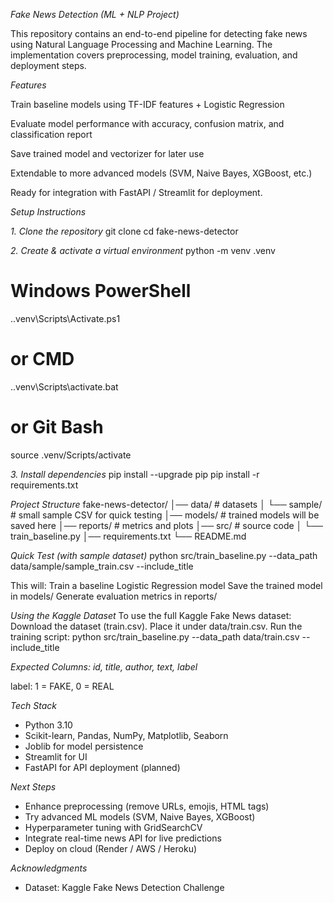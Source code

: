*Fake News Detection (ML + NLP Project)*

This repository contains an end-to-end pipeline for detecting fake news using Natural Language Processing and Machine Learning.
The implementation covers preprocessing, model training, evaluation, and deployment steps.

*Features*

Train baseline models using TF-IDF features + Logistic Regression

Evaluate model performance with accuracy, confusion matrix, and classification report

Save trained model and vectorizer for later use

Extendable to more advanced models (SVM, Naive Bayes, XGBoost, etc.)

Ready for integration with FastAPI / Streamlit for deployment.

*Setup Instructions*

*1. Clone the repository*
git clone <your-repo-url>
cd fake-news-detector

*2. Create & activate a virtual environment*
python -m venv .venv
# Windows PowerShell
.\.venv\Scripts\Activate.ps1
# or CMD
.\.venv\Scripts\activate.bat
# or Git Bash
source .venv/Scripts/activate

*3. Install dependencies*
pip install --upgrade pip
pip install -r requirements.txt

*Project Structure*
fake-news-detector/
│── data/                 # datasets
│   └── sample/           # small sample CSV for quick testing
│── models/               # trained models will be saved here
│── reports/              # metrics and plots
│── src/                  # source code
│   └── train_baseline.py
│── requirements.txt
└── README.md

*Quick Test (with sample dataset)*
python src/train_baseline.py --data_path data/sample/sample_train.csv --include_title

This will:
Train a baseline Logistic Regression model
Save the trained model in models/
Generate evaluation metrics in reports/

*Using the Kaggle Dataset*
To use the full Kaggle Fake News dataset:
Download the dataset (train.csv).
Place it under data/train.csv.
Run the training script:
     python src/train_baseline.py --data_path data/train.csv --include_title


*Expected Columns: id, title, author, text, label*

label: 1 = FAKE, 0 = REAL

*Tech Stack*
- Python 3.10
- Scikit-learn, Pandas, NumPy, Matplotlib, Seaborn
- Joblib for model persistence
- Streamlit for UI
- FastAPI for API deployment (planned)

*Next Steps*
- Enhance preprocessing (remove URLs, emojis, HTML tags)
- Try advanced ML models (SVM, Naive Bayes, XGBoost)
- Hyperparameter tuning with GridSearchCV
- Integrate real-time news API for live predictions
- Deploy on cloud (Render / AWS / Heroku)

*Acknowledgments*
- Dataset: Kaggle Fake News Detection Challenge
